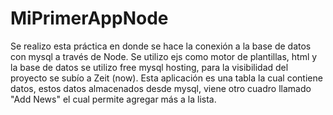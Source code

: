# MiPrimerAppNode
Se realizo esta práctica en donde se hace la conexión a la base de datos con mysql a través de Node.
Se utilizo ejs como motor de plantillas, html y la base de datos se utilizo free mysql hosting, para la
visibilidad del proyecto se subío a Zeit (now). 
Esta aplicación es una tabla la cual contiene datos, estos datos almacenados desde mysql,
viene otro cuadro llamado "Add News" el cual permite agregar más a la lista. 
